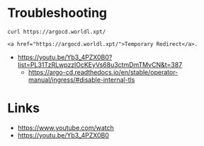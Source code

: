 # Troubleshooting
```shell
curl https://argocd.worldl.xpt/
```
```text
<a href="https://argocd.worldl.xpt/">Temporary Redirect</a>.
```
   * https://youtu.be/Yb3_4PZX0B0?list=PL31TzRLwpzzlOcKEyVs68u3ctmDmTMvCN&t=387
      * https://argo-cd.readthedocs.io/en/stable/operator-manual/ingress/#disable-internal-tls


# Links
   * https://www.youtube.com/watch
   * https://youtu.be/Yb3_4PZX0B0
